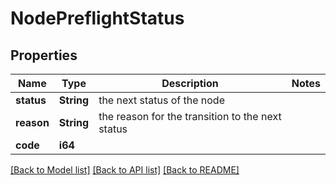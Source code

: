 # NodePreflightStatus

## Properties

Name | Type | Description | Notes
------------ | ------------- | ------------- | -------------
**status** | **String** | the next status of the node | 
**reason** | **String** | the reason for the transition to the next status | 
**code** | **i64** |  | 

[[Back to Model list]](../README.md#documentation-for-models) [[Back to API list]](../README.md#documentation-for-api-endpoints) [[Back to README]](../README.md)


